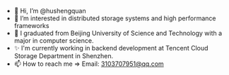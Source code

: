 - 👋 Hi, I’m @hushengquan
- 👀 I’m interested in distributed storage systems and high performance frameworks
- 🌱 I graduated from Beijing University of Science and Technology with a major in computer science.
- ✨ I'm currently working in backend development at Tencent Cloud Storage Department in Shenzhen.
- 📫 How to reach me => Email: 3103707951@qq.com

<!---
hushengquan/hushengquan is a ✨ special ✨ repository because its `README.md` (this file) appears on your GitHub profile.
You can click the Preview link to take a look at your changes.
--->
